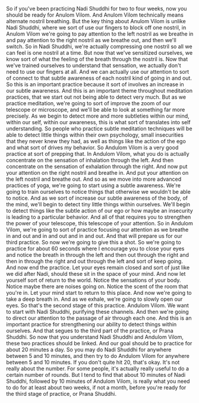  So if you've been practicing Nadi Shuddhi for two to four weeks, now you should be ready for Anulom Vilom. And Anulom Vilom technically means alternate nostril breathing. But the key thing about Anulom Vilom is unlike Nadi Shuddhi, where we sort of use our fingers to block off one nostril, in Anulom Vilom we're going to pay attention to the left nostril as we breathe in and pay attention to the right nostril as we breathe out, and then we'll switch. So in Nadi Shuddhi, we're actually compressing one nostril so all we can feel is one nostril at a time. But now that we've sensitized ourselves, we know sort of what the feeling of the breath through the nostril is. Now that we've trained ourselves to understand that sensation, we actually don't need to use our fingers at all. And we can actually use our attention to sort of connect to that subtle awareness of each nostril kind of going in and out. So this is an important practice because it sort of involves an increase in our subtle awareness. And this is an important theme throughout meditation practices, that we start out not being able to detect very much. But as we practice meditation, we're going to sort of improve the zoom of our telescope or microscope, and we'll be able to look at something far more precisely. As we begin to detect more and more subtleties within our mind, within our self, within our awareness, this is what sort of translates into self understanding. So people who practice subtle meditation techniques will be able to detect little things within their own psychology, small insecurities that they never knew they had, as well as things like the action of the ego and what sort of drives my behavior. So Andulom Vilom is a very good practice at sort of prepping that. In Andulom Vilom, what you do is actually concentrate on the sensation of inhalation through the left. And then concentrate on the sensation of exhalation through the right. And now put your attention on the right nostril and breathe in. And put your attention on the left nostril and breathe out. And so as we move into more advanced practices of yoga, we're going to start using a subtle awareness. We're going to train ourselves to notice things that otherwise we wouldn't be able to notice. And as we sort of increase our subtle awareness of the body, of the mind, we'll begin to detect tiny little things within ourselves. We'll begin to detect things like the subtle action of our ego or how maybe an insecurity is leading to a particular behavior. And all of that requires you to strengthen the power of your telescope, this telescope of your attention. So in Andulom Vilom, we're going to sort of practice focusing our attention as we breathe in and out and in and out and in and out. And that will prepare us for our third practice. So now we're going to give this a shot. So we're going to practice for about 60 seconds where I encourage you to close your eyes and notice the breath in through the left and then out through the right and then in through the right and out through the left and sort of keep going. And now end the practice. Let your eyes remain closed and sort of just like we did after Nadi, should these sit in the space of your mind. And now let yourself sort of return to the world. Notice the sensations of your body. Notice maybe there are noises going on. Notice the scent of the room that you're in. Let your mind start to return to this place. And now we're going to take a deep breath in. And as we exhale, we're going to slowly open our eyes. So that's the second stage of this practice. Andulom Vilom. We want to start with Nadi Shuddhi, purifying these channels. And then we're going to direct our attention to the passage of air through each one. And this is an important practice for strengthening our ability to detect things within ourselves. And that segues to the third part of the practice, or Prana Shuddhi. So now that you understand Nadi Shuddhi and Andulom Vilom, these two practices should be linked. And our goal should be to practice for about 20 minutes a day. So you may do Nadi Shuddhi for anywhere between 5 and 10 minutes, and then try to do Andulom Vilom for anywhere between 5 and 10 minutes. If you don't quite hit 20, that's okay. It's not really about the number. For some people, it's actually really useful to do a certain number of rounds. But I tend to find that about 10 minutes of Nadi Shuddhi, followed by 10 minutes of Andulom Vilom, is really what you need to do for at least about two weeks, if not a month, before you're ready for the third stage of practice, or Prana Shuddhi.